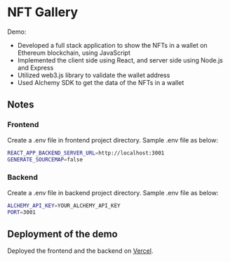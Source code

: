# NFT Gallery

Demo: 

- Developed a full stack application to show the NFTs in a wallet on Ethereum blockchain, using JavaScript
- Implemented the client side using React, and server side using Node.js and Express
- Utilized web3.js library to validate the wallet address
- Used Alchemy SDK to get the data of the NFTs in a wallet

## Notes
### Frontend
Create a .env file in frontend project directory. Sample .env file as below:
```sh
REACT_APP_BACKEND_SERVER_URL=http://localhost:3001
GENERATE_SOURCEMAP=false
```

### Backend
Create a .env file in backend project directory. Sample .env file as below:
```sh
ALCHEMY_API_KEY=YOUR_ALCHEMY_API_KEY
PORT=3001
```

## Deployment of the demo
Deployed the frontend and the backend on [Vercel](https://vercel.com/).

